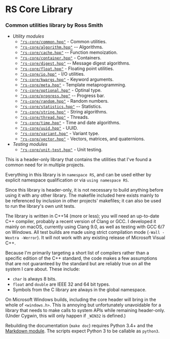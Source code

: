 # RS Core Library #

### Common utilities library by Ross Smith ###

* _Utility modules_
    * [`"rs-core/common.hpp"`](common.html) - Common utilities.
    * [`"rs-core/algorithm.hpp"`](algorithm.html) -- Algorithms.
    * [`"rs-core/cache.hpp"`](cache.html) -- Function memoization.
    * [`"rs-core/container.hpp"`](container.html) - Containers.
    * [`"rs-core/digest.hpp"`](digest.html) -- Message digest algorithms.
    * [`"rs-core/float.hpp"`](float.html) - Floating point utilities.
    * [`"rs-core/io.hpp"`](io.html) - I/O utilities.
    * [`"rs-core/kwargs.hpp"`](kwargs.html) - Keyword arguments.
    * [`"rs-core/meta.hpp"`](meta.html) - Template metaprogramming.
    * [`"rs-core/optional.hpp"`](optional.html) - Optinal type.
    * [`"rs-core/progress.hpp"`](progress.html) -- Progress bar.
    * [`"rs-core/random.hpp"`](random.html) - Random numbers.
    * [`"rs-core/statistics.hpp"`](statistics.html) -- Statistics.
    * [`"rs-core/string.hpp"`](string.html) - String algorithms.
    * [`"rs-core/thread.hpp"`](thread.html) - Threads.
    * [`"rs-core/time.hpp"`](time.html) - Time and date algorithms.
    * [`"rs-core/uuid.hpp"`](uuid.html) - UUID.
    * [`"rs-core/variant.hpp"`](variant.html) - Variant type.
    * [`"rs-core/vector.hpp"`](vector.html) - Vectors, matrices, and quaternions.
* _Testing modules_
    * [`"rs-core/unit-test.hpp"`](unit-test.html) - Unit testing.

This is a header-only library that contains the utilities that I've found a
common need for in multiple projects.

Everything in this library is in `namespace RS`, and can be used either by
explicit namespace qualification or via `using namespace RS`.

Since this library is header-only, it is not necessary to build anything
before using it with any other library. The makefile included here exists
mainly to be referenced by inclusion in other projects' makefiles; it can also
be used to run the library's own unit tests.

The library is written in C++14 (more or less); you will need an up-to-date
C++ compiler, probably a recent version of Clang or GCC. I developed it mainly
on macOS, currently using Clang 9.0, as well as testing with GCC 6/7 on
Windows. All test builds are made using strict compilation mode (`-Wall
-Wextra -Werror`). It will not work with any existing release of Microsoft
Visual C++.

Because I'm primarily targeting a short list of compilers rather than a
specific edition of the C++ standard, the code makes a few assumptions that
are not guaranteed by the standard but are reliably true on all the system I
care about. These include:

* `char` is always 8 bits.
* `float` and `double` are IEEE 32 and 64 bit types.
* Symbols from the C library are always in the global namespace.

On Microsoft Windows builds, including the core header will bring in the whole
of `<windows.h>`. This is annoying but unfortunately unavoidable for a library
that needs to make calls to system APIs while remaining header-only. (Under
Cygwin, this will only happen if `_WIN32` is defined.)

Rebuilding the documentation (`make doc`) requires Python 3.4+ and the
[Markdown module](https://pypi.python.org/pypi/Markdown). The scripts expect
Python 3 to be callable as `python3`.
